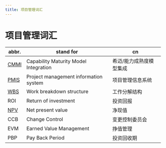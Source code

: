 ```yaml
---
title: 项目管理词汇
---
```


# 项目管理词汇

| abbr.  | stand for                             | cn                 |
| ------ | ------------------------------------- | ----------------------- |
| [CMMI] | Capability Maturity Model Integration | 希迈/能力成熟度模型集成 |
| [PMIS] | Project management information system | 项目管理信息系统        |
| [WBS]  | Work breakdown structure              | 工作分解结构            |
| ROI    | Return of investment                  | 投资回报                |
| [NPV]  | Net present value                     | 净现值                  |
| CCB    | Change Control                        | 变更控制委员会          |
| EVM    | Earned Value Management               | 挣值管理                |
| PBP    | Pay Back Period                       | 投资回收期              |

[cmmi]: https://en.wikipedia.org/wiki/Capability_Maturity_Model_Integration
[pmis]: https://en.wikipedia.org/wiki/Project_management_information_system
[wbs]: https://en.wikipedia.org/wiki/Work_breakdown_structure
[npv]: https://en.wikipedia.org/wiki/Net_present_value
